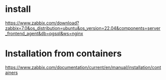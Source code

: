 # install 
https://www.zabbix.com/download?zabbix=7.0&os_distribution=ubuntu&os_version=22.04&components=server_frontend_agent&db=pgsql&ws=nginx

# Installation from containers
https://www.zabbix.com/documentation/current/en/manual/installation/containers
